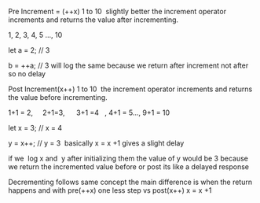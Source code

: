 Pre Increment = (++x) 1 to 10  slightly better the increment operator increments and returns the value after incrementing. 

1, 2, 3, 4, 5 ..., 10 

let a = 2; // 3  

b = ++a; // 3 will log the same because we return after increment not after so no delay 

Post Increment(x++) 1 to 10  the increment operator increments and returns the value before incrementing. 

1+1 = 2,     2+1=3,      3+1 =4   , 4+1 = 5..., 9+1 = 10 

let x = 3; // x = 4 

y = x++; // y = 3  basically x = x +1 gives a slight delay 

if we  log x and  y after initializing them the value of y would be 3 because we return the incremented value before or post its like a delayed response  

Decrementing follows same concept the main difference is when the return happens and with pre(++x) one less step vs post(x++) x = x +1